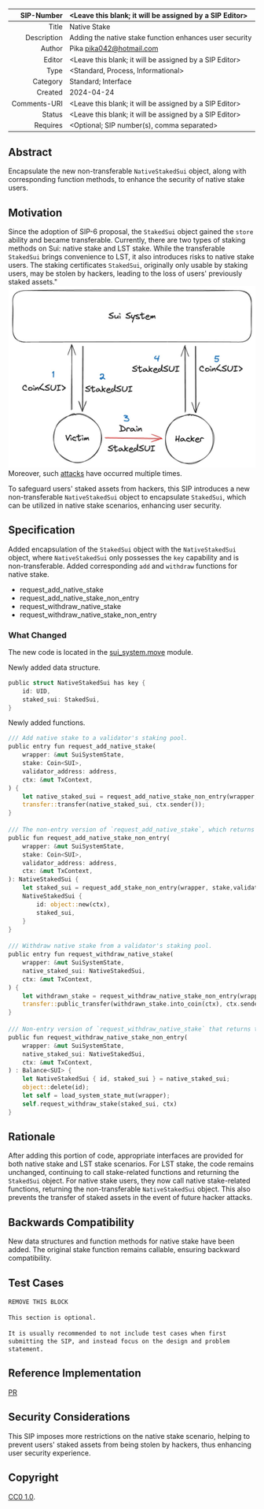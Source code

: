 | SIP-Number          | <Leave this blank; it will be assigned by a SIP Editor> |
| ---:                | :--- |
| Title               | Native Stake |
| Description         | Adding the native stake function enhances user security |
| Author              | Pika <pika042@hotmail.com> |
| Editor              | <Leave this blank; it will be assigned by a SIP Editor> |
| Type                | <Standard, Process, Informational> |
| Category            | Standard; Interface |
| Created             | 2024-04-24 |
| Comments-URI        | <Leave this blank; it will be assigned by a SIP Editor> |
| Status              | <Leave this blank; it will be assigned by a SIP Editor> |
| Requires            | <Optional; SIP number(s), comma separated> |


## Abstract

Encapsulate the new non-transferable `NativeStakedSui` object, along with corresponding function methods, to enhance the security of native stake users.

## Motivation

Since the adoption of SIP-6 proposal, the `StakedSui` object gained the `store` ability and became transferable. 
Currently, there are two types of staking methods on Sui: native stake and LST stake. 
While the transferable `StakedSui` brings convenience to LST, it also introduces risks to native stake users. The staking certificates `StakedSui`, originally only usable by staking users, may be stolen by hackers, leading to the loss of users' previously staked assets."
![hacker_attack](../assets/sip-tmp/hacker_attack.jpeg)
Moreover, such [attacks](https://twitter.com/pikapikasui/status/1783025361275765136) have occurred multiple times.

To safeguard users' staked assets from hackers, this SIP introduces a new non-transferable `NativeStakedSui` object to encapsulate `StakedSui`, which can be utilized in native stake scenarios, enhancing user security.

## Specification

Added encapsulation of the `StakedSui` object with the `NativeStakedSui` object, where `NativeStakedSui` only possesses the `key` capability and is non-transferable. 
Added corresponding `add` and `withdraw` functions for native stake.
- request_add_native_stake
- request_add_native_stake_non_entry
- request_withdraw_native_stake
- request_withdraw_native_stake_non_entry


### What Changed

The new code is located in the [sui_system.move](https://github.com/MystenLabs/sui/tree/main/crates/sui-framework/packages/sui-system/sources/sui_system.move) module.

Newly added data structure.

```rust
public struct NativeStakedSui has key {
    id: UID,
    staked_sui: StakedSui,
}
```

Newly added functions.

```rust
/// Add native stake to a validator's staking pool.
public entry fun request_add_native_stake(
    wrapper: &mut SuiSystemState,
    stake: Coin<SUI>,
    validator_address: address,
    ctx: &mut TxContext,
) {
    let native_staked_sui = request_add_native_stake_non_entry(wrapper, stake, validator_address, ctx);
    transfer::transfer(native_staked_sui, ctx.sender());
}

/// The non-entry version of `request_add_native_stake`, which returns the native staked SUI instead of transferring it to the sender.
public fun request_add_native_stake_non_entry(
    wrapper: &mut SuiSystemState,
    stake: Coin<SUI>,
    validator_address: address,
    ctx: &mut TxContext,
): NativeStakedSui {
    let staked_sui = request_add_stake_non_entry(wrapper, stake,validator_address, ctx);
    NativeStakedSui {
        id: object::new(ctx),
        staked_sui,
    }
}

/// Withdraw native stake from a validator's staking pool.
public entry fun request_withdraw_native_stake(
    wrapper: &mut SuiSystemState,
    native_staked_sui: NativeStakedSui,
    ctx: &mut TxContext,
) {
    let withdrawn_stake = request_withdraw_native_stake_non_entry(wrapper, native_staked_sui, ctx);
    transfer::public_transfer(withdrawn_stake.into_coin(ctx), ctx.sender());
}

/// Non-entry version of `request_withdraw_native_stake` that returns the withdrawn SUI instead of transferring it to the sender.
public fun request_withdraw_native_stake_non_entry(
    wrapper: &mut SuiSystemState,
    native_staked_sui: NativeStakedSui,
    ctx: &mut TxContext,
) : Balance<SUI> {
    let NativeStakedSui { id, staked_sui } = native_staked_sui;
    object::delete(id);
    let self = load_system_state_mut(wrapper);
    self.request_withdraw_stake(staked_sui, ctx)
}
```


## Rationale

After adding this portion of code, appropriate interfaces are provided for both native stake and LST stake scenarios.
For LST stake, the code remains unchanged, continuing to call stake-related functions and returning the `StakedSui` object.
For native stake users, they now call native stake-related functions, returning the non-transferable `NativeStakedSui` object. This also prevents the transfer of staked assets in the event of future hacker attacks.

## Backwards Compatibility

New data structures and function methods for native stake have been added. The original stake function remains callable, ensuring backward compatibility.

## Test Cases

```
REMOVE THIS BLOCK

This section is optional.

It is usually recommended to not include test cases when first submitting the SIP, and instead focus on the design and problem statement.
```

## Reference Implementation

[PR](https://github.com/MystenLabs/sui/pull/17317)

## Security Considerations

This SIP imposes more restrictions on the native stake scenario, helping to prevent users' staked assets from being stolen by hackers, thus enhancing user security experience.

## Copyright

[CC0 1.0](../LICENSE.md).
